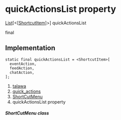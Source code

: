
<div>

# quickActionsList property

</div>


[List](https://api.flutter.dev/flutter/dart-core/List-class.html)[\<[[ShortcutItem](https://pub.dev/documentation/quick_actions_platform_interface/1.1.0/quick_actions_platform_interface/ShortcutItem-class.html)]\>]
quickActionsList


final




## Implementation

``` language-dart
static final quickActionsList = <ShortcutItem>[
  eventAction,
  feedAction,
  chatAction,
];
```







1.  [talawa](../../index.md)
2.  [quick_actions](../../constants_quick_actions/)
3.  [ShortCutMenu](../../constants_quick_actions/ShortCutMenu-class.md)
4.  quickActionsList property

##### ShortCutMenu class







